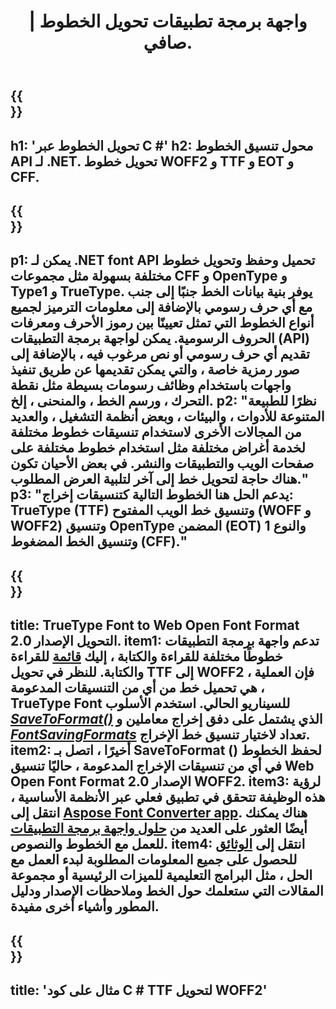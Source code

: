 ﻿---
translation: true
template: /_templates/conversion-net.md
title: واجهة برمجة تطبيقات تحويل الخطوط | .صافي
url: /net/conversion/
description: 'وظائف تحويل الخط. قم بتحويل خطوط مختلفة مثل CFF و EOT و WOFF و TTF والنوع 1 ببضعة أسطر من كود C # عبر مكتبة .NET.'
keywords: 'تحويل الخط. net ، تحويل الخط net ، coversion c # font'
family: font
platformtag: net
feature: conversion
---

{{<section banner>}}
---
h1: 'تحويل الخطوط عبر C #'
h2: محول تنسيق الخطوط API لـ .NET. تحويل خطوط WOFF2 و TTF و EOT و CFF.
---

{{<section overview>}}
---
p1: يمكن لـ .NET font API تحميل وحفظ وتحويل خطوط مختلفة بسهولة مثل مجموعات CFF و OpenType و Type1 و TrueType. يوفر بنية بيانات الخط جنبًا إلى جنب مع أي حرف رسومي بالإضافة إلى معلومات الترميز لجميع أنواع الخطوط التي تمثل تعيينًا بين رموز الأحرف ومعرفات الحروف الرسومية. يمكن لواجهة برمجة التطبيقات (API) تقديم أي حرف رسومي أو نص مرغوب فيه ، بالإضافة إلى صور رمزية خاصة ، والتي يمكن تقديمها عن طريق تنفيذ واجهات باستخدام وظائف رسومات بسيطة مثل نقطة التحرك ، ورسم الخط ، والمنحنى ، إلخ.
p2: "نظرًا للطبيعة المتنوعة للأدوات ، والبيئات ، وبعض أنظمة التشغيل ، والعديد من المجالات الأخرى لاستخدام تنسيقات خطوط مختلفة لخدمة أغراض مختلفة مثل استخدام خطوط مختلفة على صفحات الويب والتطبيقات والنشر. في بعض الأحيان تكون هناك حاجة لتحويل خط إلى آخر لتلبية العرض المطلوب."
p3: "يدعم الحل هنا الخطوط التالية كتنسيقات إخراج: TrueType (TTF) وتنسيق خط الويب المفتوح (WOFF و WOFF2) وتنسيق OpenType المضمن (EOT) والنوع 1 وتنسيق الخط المضغوط (CFF)."
---

{{<section feature1>}}
---
title: TrueType Font to Web Open Font Format التحويل الإصدار 2.0.
item1: تدعم واجهة برمجة التطبيقات خطوطًا مختلفة للقراءة والكتابة ، إليك [قائمة](https://docs.aspose.com/font/net/convert/#formats-supported-for-reading-andor-writing) للقراءة والكتابة. للنظر في تحويل TTF إلى WOFF2 ، فإن العملية هي تحميل خط من أي من التنسيقات المدعومة ، TrueType Font للسيناريو الحالي. استخدم الأسلوب [*SaveToFormat()*](https://reference.aspose.com/font/net/aspose.font/font/methods/savetoformat) الذي يشتمل على دفق إخراج معاملين و [*FontSavingFormats*](https://reference.aspose.com/font/net/aspose.font/fontsavingformats) تعداد لاختيار تنسيق خط الإخراج.
item2: أخيرًا ، اتصل بـ SaveToFormat () لحفظ الخطوط في أي من تنسيقات الإخراج المدعومة ، حاليًا تنسيق Web Open Font Format الإصدار 2.0 WOFF2.
item3: لرؤية هذه الوظيفة تتحقق في تطبيق فعلي عبر الأنظمة الأساسية ، انتقل إلى [Aspose Font Converter app](https://products.aspose.app/font/conversion). هناك يمكنك أيضًا العثور على العديد من [حلول واجهة برمجة التطبيقات](https://products.aspose.app/font/applications) للعمل مع الخطوط والنصوص.
item4: انتقل إلى [الوثائق](https://docs.aspose.com/font/net/) للحصول على جميع المعلومات المطلوبة لبدء العمل مع الحل ، مثل البرامج التعليمية للميزات الرئيسية أو مجموعة المقالات التي ستعلمك حول الخط وملاحظات الإصدار ودليل المطور وأشياء أخرى مفيدة.
---

{{<section codeexample>}}
---
title: 'مثال على كود C # TTF لتحويل WOFF2'
---
